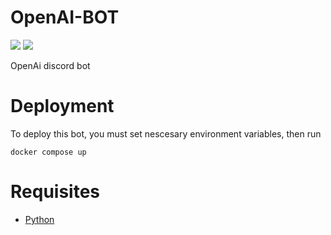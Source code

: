 # OpenAI-BOT

![](https://img.shields.io/github/languages/top/Sheudz/OpenAI-BOT?style=flat)
![](https://img.shields.io/github/languages/code-size/Sheudz/OpenAI-BOT?style=flat)

OpenAi discord bot

# Deployment
To deploy this bot, you must set nescesary environment variables, then run
```
docker compose up
```

# Requisites

- [Python](https://python.org)
